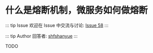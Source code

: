 # 什么是熔断机制，微服务如何做熔断



::: tip Issue 
 欢迎在 Issue 中交流与讨论: [Issue 58](https://github.com/shfshanyue/Daily-Question/issues/58) 
:::

::: tip Author 
回答者: [shfshanyue](https://github.com/shfshanyue) 
:::

TODO